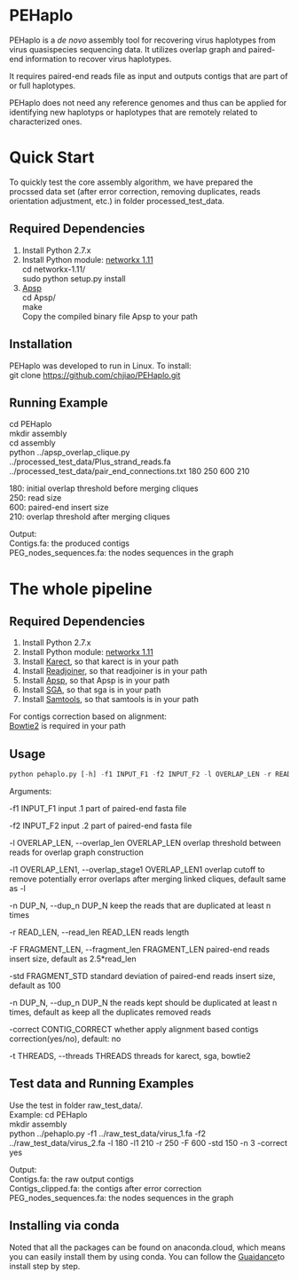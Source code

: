 # PEHaplo

PEHaplo is a *de novo* assembly tool for recovering virus haplotypes from virus quasispecies sequencing data. It utilizes overlap graph and paired-end information to recover virus haplotypes. 

It requires paired-end reads file as input and outputs contigs that are part of or full haplotypes.

PEHaplo does not need any reference genomes and thus can be applied for identifying new haplotyps or haplotypes that are remotely related to characterized ones. 

# Quick Start
To quickly test the core assembly algorithm, we have prepared the procssed data set (after error correction, removing duplicates, reads orientation adjustment, etc.) in folder processed_test_data. 

## Required Dependencies
1. Install Python 2.7.x
2. Install Python module: [networkx 1.11](https://github.com/networkx/networkx/releases/tag/networkx-1.11)  
cd networkx-1.11/  
sudo python setup.py install  
3. [Apsp](https://github.com/chjiao/Apsp)  
cd Apsp/  
make  
Copy the compiled binary file Apsp to your path

## Installation
PEHaplo was developed to run in Linux. To install:  
git clone https://github.com/chjiao/PEHaplo.git

## Running Example
cd PEHaplo  
mkdir assembly  
cd assembly  
python ../apsp_overlap_clique.py ../processed_test_data/Plus_strand_reads.fa ../processed_test_data/pair_end_connections.txt 180 250 600 210  

180: initial overlap threshold before merging cliques  
250: read size  
600: paired-end insert size  
210: overlap threshold after merging cliques  

Output:  
Contigs.fa: the produced contigs    
PEG_nodes_sequences.fa: the nodes sequences in the graph


# The whole pipeline
## Required Dependencies
1. Install Python 2.7.x  
2. Install Python module: [networkx 1.11](https://github.com/networkx/networkx/releases/tag/networkx-1.11)  
3. Install [Karect](https://github.com/aminallam/karect), so that karect is in your path  
4. Install [Readjoiner](http://www.zbh.uni-hamburg.de/forschung/gi/software/readjoiner.html), so that readjoiner is in your path
5. Install [Apsp](https://github.com/chjiao/Apsp), so that Apsp is in your path  
6. Install [SGA](https://github.com/jts/sga), so that sga is in your path 
7. Install [Samtools](http://samtools.sourceforge.net/), so that samtools is in your path

For contigs correction based on alignment:  
[Bowtie2](http://bowtie-bio.sourceforge.net/bowtie2/index.shtml) is required in your path

## Usage
```python 
python pehaplo.py [-h] -f1 INPUT_F1 -f2 INPUT_F2 -l OVERLAP_LEN -r READ_LEN [-l1 OVERLAP_LEN1] [-F FRAGMENT_LEN] [-std FRAGMENT_STD] [-n DUP_N] [-correct CONTIG_CORRECT] [-t THREADS]
```

Arguments:

  -f1 INPUT_F1          input .1 part of paired-end fasta file
  
  -f2 INPUT_F2          input .2 part of paired-end fasta file
  
  -l OVERLAP_LEN, --overlap_len OVERLAP_LEN
                        overlap threshold between reads for overlap graph construction
                        
  -l1 OVERLAP_LEN1, --overlap_stage1 OVERLAP_LEN1
                        overlap cutoff to remove potentially error overlaps after merging linked cliques, default same as -l
                        
  -n DUP_N, --dup_n DUP_N
                        keep the reads that are duplicated at least n times
                        
  -r READ_LEN, --read_len READ_LEN
                        reads length
                        
  -F FRAGMENT_LEN, --fragment_len FRAGMENT_LEN
                        paired-end reads insert size, default as 2.5*read_len
                        
  -std FRAGMENT_STD     standard deviation of paired-end reads insert size,
                        default as 100
                        
  -n DUP_N, --dup_n DUP_N
                        the reads kept should be duplicated at least n times,
                        default as keep all the duplicates removed reads
                        
  -correct CONTIG_CORRECT
                        whether apply alignment based contigs
                        correction(yes/no), default: no
                        
  -t THREADS, --threads THREADS
                        threads for karect, sga, bowtie2
                        
## Test data and Running Examples
Use the test in folder raw_test_data/.  
Example:
cd PEHaplo  
mkdir assembly  
python ../pehaplo.py -f1 ../raw_test_data/virus_1.fa -f2 ../raw_test_data/virus_2.fa -l 180 -l1 210 -r 250 -F 600 -std 150 -n 3 -correct yes

Output:  
Contigs.fa: the raw output contigs  
Contigs_clipped.fa:  the contigs after error correction  
PEG_nodes_sequences.fa: the nodes sequences in the graph

## Installing via conda
Noted that all the packages can be found on anaconda.cloud, which means you can easily install them by using conda. You can follow the [Guaidance](https://github.com/chjiao/TAR-VIR/blob/master/Guidance%20for%20Installing%20PEHaplo%20and%20TAR-VIR.md)to install step by step.
